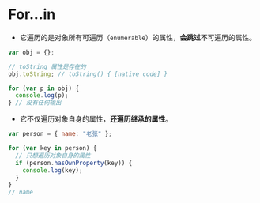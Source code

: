 # For...in

- 它遍历的是对象所有可遍历（`enumerable`）的属性，**会跳过**不可遍历的属性。

```js
var obj = {};

// toString 属性是存在的
obj.toString; // toString() { [native code] }

for (var p in obj) {
  console.log(p);
} // 没有任何输出
```

- 它不仅遍历对象自身的属性，**还遍历继承的属性**。

```js
var person = { name: "老张" };

for (var key in person) {
  // 只想遍历对象自身的属性
  if (person.hasOwnProperty(key)) {
    console.log(key);
  }
}
// name
```
